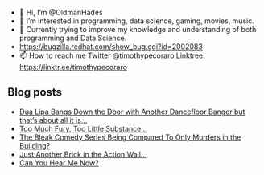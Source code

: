 - 👋 Hi, I’m @OldmanHades
- 👀 I’m interested in programming, data science, gaming, movies, music.
- 🌱 Currently trying to improve my knowledge and understanding of both programming and Data Science.
- https://bugzilla.redhat.com/show_bug.cgi?id=2002083
- 📫 How to reach me Twitter @timothypecoraro
Linktree: https://linktr.ee/timothypecoraro

## Blog posts
<!-- BLOG-POST-LIST:START -->
- [Dua Lipa Bangs Down the Door with Another Dancefloor Banger but that’s about all it is…](https://medium.com/@timothypecoraro/dua-lipa-bangs-down-the-door-with-another-dancefloor-banger-but-thats-about-all-it-is-16a1869a34d2?source=rss-5097f5c9b801------2)
- [Too Much Fury, Too Little Substance…](https://medium.com/@timothypecoraro/too-much-fury-too-little-substance-485b025e7595?source=rss-5097f5c9b801------2)
- [The Bleak Comedy Series Being Compared To Only Murders in the Building?](https://medium.com/@timothypecoraro/the-bleak-comedy-series-being-compared-to-only-murders-in-the-building-f99e10b82892?source=rss-5097f5c9b801------2)
- [Just Another Brick in the Action Wall…](https://medium.com/@timothypecoraro/just-another-brick-in-the-action-wall-9adf1084a236?source=rss-5097f5c9b801------2)
- [Can You Hear Me Now?](https://medium.com/@timothypecoraro/can-you-hear-me-now-ff9b3b5079c7?source=rss-5097f5c9b801------2)
<!-- BLOG-POST-LIST:END -->
